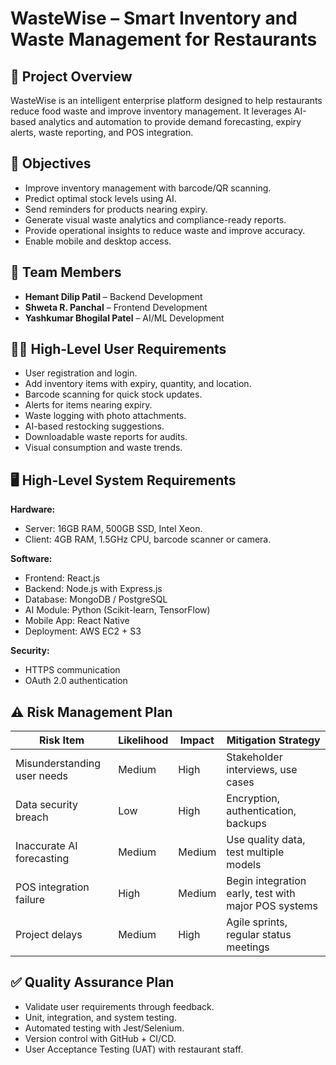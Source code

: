 # WasteWise – Smart Inventory and Waste Management for Restaurants

## 📌 Project Overview
WasteWise is an intelligent enterprise platform designed to help restaurants reduce food waste and improve inventory management. It leverages AI-based analytics and automation to provide demand forecasting, expiry alerts, waste reporting, and POS integration.

## 🎯 Objectives
- Improve inventory management with barcode/QR scanning.
- Predict optimal stock levels using AI.
- Send reminders for products nearing expiry.
- Generate visual waste analytics and compliance-ready reports.
- Provide operational insights to reduce waste and improve accuracy.
- Enable mobile and desktop access.

## 👥 Team Members
- **Hemant Dilip Patil** – Backend Development
- **Shweta R. Panchal** – Frontend Development
- **Yashkumar Bhogilal Patel** – AI/ML Development

## 🧑‍💻 High-Level User Requirements
- User registration and login.
- Add inventory items with expiry, quantity, and location.
- Barcode scanning for quick stock updates.
- Alerts for items nearing expiry.
- Waste logging with photo attachments.
- AI-based restocking suggestions.
- Downloadable waste reports for audits.
- Visual consumption and waste trends.

## 🖥 High-Level System Requirements
**Hardware:**
- Server: 16GB RAM, 500GB SSD, Intel Xeon.
- Client: 4GB RAM, 1.5GHz CPU, barcode scanner or camera.

**Software:**
- Frontend: React.js
- Backend: Node.js with Express.js
- Database: MongoDB / PostgreSQL
- AI Module: Python (Scikit-learn, TensorFlow)
- Mobile App: React Native
- Deployment: AWS EC2 + S3

**Security:**
- HTTPS communication
- OAuth 2.0 authentication

## ⚠ Risk Management Plan
| Risk Item | Likelihood | Impact | Mitigation Strategy |
|-----------|------------|--------|----------------------|
| Misunderstanding user needs | Medium | High | Stakeholder interviews, use cases |
| Data security breach | Low | High | Encryption, authentication, backups |
| Inaccurate AI forecasting | Medium | Medium | Use quality data, test multiple models |
| POS integration failure | High | Medium | Begin integration early, test with major POS systems |
| Project delays | Medium | High | Agile sprints, regular status meetings |

## ✅ Quality Assurance Plan
- Validate user requirements through feedback.
- Unit, integration, and system testing.
- Automated testing with Jest/Selenium.
- Version control with GitHub + CI/CD.
- User Acceptance Testing (UAT) with restaurant staff.
